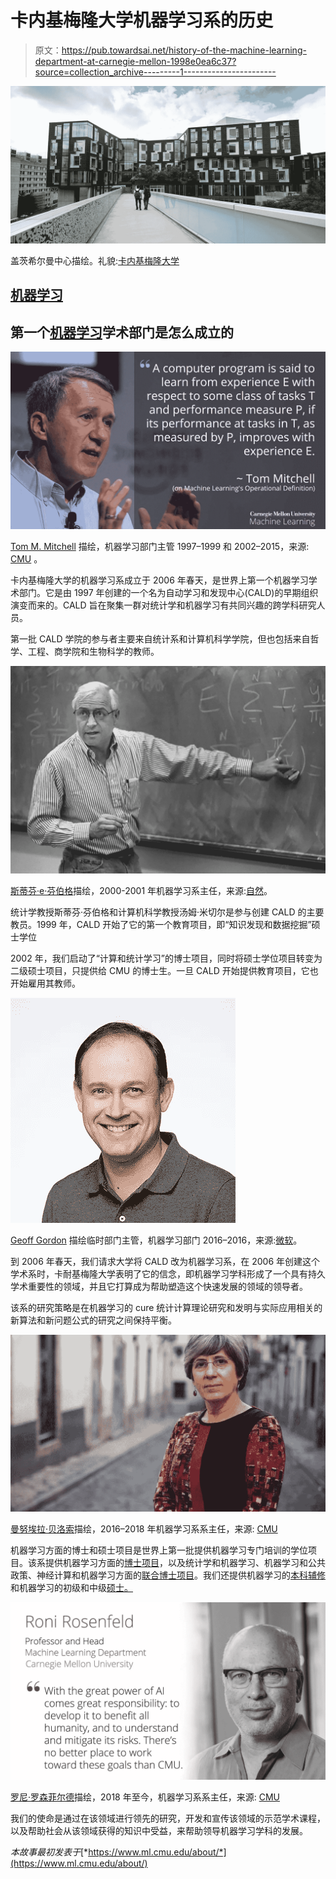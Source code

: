 # 卡内基梅隆大学机器学习系的历史

> 原文：<https://pub.towardsai.net/history-of-the-machine-learning-department-at-carnegie-mellon-1998e0ea6c37?source=collection_archive---------1----------------------->

![](img/01d124a5d154a20fa056f5056e29a6f4.png)

盖茨希尔曼中心描绘。礼貌:[卡内基梅隆大学](https://cmu.edu)

## [机器学习](https://towardsai.net/p/category/machine-learning)

## 第一个[机器学习](https://www.ml.cmu.edu/?utm_source=towardsai.net&utm_medium=towardsai&utm_campaign=advertising&utm_content=machine-learning-academics)学术部门是怎么成立的

![](img/f4f6933f4ea8952fdc3150e11d84eeab.png)

[Tom M. Mitchell](http://www.cs.cmu.edu/~tom/) 描绘，机器学习部门主管 1997–1999 和 2002–2015，来源: [CMU](https://cmu.edu) 。

卡内基梅隆大学的机器学习系成立于 2006 年春天，是世界上第一个机器学习学术部门。它是由 1997 年创建的一个名为自动学习和发现中心(CALD)的早期组织演变而来的。CALD 旨在聚集一群对统计学和机器学习有共同兴趣的跨学科研究人员。

第一批 CALD 学院的参与者主要来自统计系和计算机科学学院，但也包括来自哲学、工程、商学院和生物科学的教师。

![](img/d78752a17c1ada8e86eb733b73dea6d4.png)

[斯蒂芬·e·芬伯格](https://en.wikipedia.org/wiki/Stephen_Fienberg)描绘，2000-2001 年机器学习系主任，来源:[自然](https://nature.com)。

统计学教授斯蒂芬·芬伯格和计算机科学教授汤姆·米切尔是参与创建 CALD 的主要教员。1999 年，CALD 开始了它的第一个教育项目，即“知识发现和数据挖掘”硕士学位

2002 年，我们启动了“计算和统计学习”的博士项目，同时将硕士学位项目转变为二级硕士项目，只提供给 CMU 的博士生。一旦 CALD 开始提供教育项目，它也开始雇用其教师。

![](img/eb8c1da3363df54c8dca54e01f037dd7.png)

[Geoff Gordon](http://www.cs.cmu.edu/~ggordon/) 描绘临时部门主管，机器学习部门 2016–2016，来源:[微软](https://www.microsoft.com/en-us/research/uploads/prod/2018/01/Geoff-360x360.jpg)。

到 2006 年春天，我们请求大学将 CALD 改为机器学习系，在 2006 年创建这个学术系时，卡耐基梅隆大学表明了它的信念，即机器学习学科形成了一个具有持久学术重要性的领域，并且它打算成为帮助塑造这个快速发展的领域的领导者。

该系的研究策略是在机器学习的 cure 统计计算理论研究和发明与实际应用相关的新算法和新问题公式的研究之间保持平衡。

![](img/2bf261cf5d5d9bd2919c80c0090db74b.png)

[曼努埃拉·贝洛索](http://www.cs.cmu.edu/~mmv/)描绘，2016–2018 年机器学习系系主任，来源: [CMU](https://cmu.edu)

机器学习方面的博士和硕士项目是世界上第一批提供机器学习专门培训的学位项目。该系提供机器学习方面的[博士项目](/academics/machine-learning-phd)，以及统计学和机器学习、机器学习和公共政策、神经计算和机器学习方面的[联合博士项目](/academics/joint-ml-phd)。我们还提供机器学习的[本科辅修](/academics/minor-in-machine-learning)和机器学习的初级和中级[硕士。](/academics/machine-learning-masters-curriculum)

![](img/b877fae47b68b1870184d0f596543199.png)

[罗尼·罗森菲尔德](http://www.cs.cmu.edu/~roni/)描绘，2018 年至今，机器学习系系主任，来源: [CMU](https://cmu.edu)

我们的使命是通过在该领域进行领先的研究，开发和宣传该领域的示范学术课程，以及帮助社会从该领域获得的知识中受益，来帮助领导机器学习学科的发展。

*本故事最初发表于*[*https://www.ml.cmu.edu/about/*](https://www.ml.cmu.edu/about/)